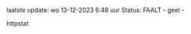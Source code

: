 laatste update: 
wo 13-12-2023  6:48   uur 
Status: FAALT - geel - 
<div class="service Y">httpstat</div>